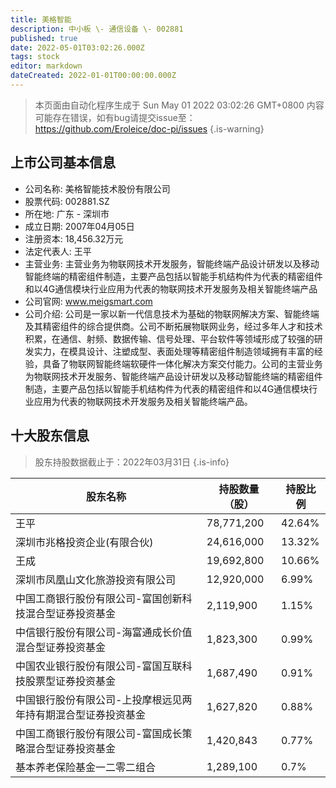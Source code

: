 ```yaml
---
title: 美格智能
description: 中小板 \- 通信设备 \- 002881
published: true
date: 2022-05-01T03:02:26.000Z
tags: stock
editor: markdown
dateCreated: 2022-01-01T00:00:00.000Z
---
```


> 本页面由自动化程序生成于 Sun May 01 2022 03:02:26 GMT+0800
> 内容可能存在错误，如有bug请提交issue至：https://github.com/Eroleice/doc-pi/issues
{.is-warning}

## 上市公司基本信息
- 公司名称: 美格智能技术股份有限公司
- 股票代码: 002881.SZ
- 所在地: 广东 - 深圳市
- 成立日期: 2007年04月05日
- 注册资本: 18,456.32万元
- 法定代表人: 王平
- 主营业务: 主营业务为物联网技术开发服务，智能终端产品设计研发以及移动智能终端的精密组件制造，主要产品包括以智能手机结构件为代表的精密组件和以4G通信模块行业应用为代表的物联网技术开发服务及相关智能终端产品
- 公司官网: www.meigsmart.com
- 公司介绍: 公司是一家以新一代信息技术为基础的物联网解决方案、智能终端及其精密组件的综合提供商。公司不断拓展物联网业务，经过多年人才和技术积累，在通信、射频、数据传输、信号处理、平台软件等领域形成了较强的研发实力，在模具设计、注塑成型、表面处理等精密组件制造领域拥有丰富的经验，具备了物联网智能终端软硬件一体化解决方案交付能力。公司的主营业务为物联网技术开发服务、智能终端产品设计研发以及移动智能终端的精密组件制造，主要产品包括以智能手机结构件为代表的精密组件和以4G通信模块行业应用为代表的物联网技术开发服务及相关智能终端产品。


## 十大股东信息
> 股东持股数据截止于：2022年03月31日
{.is-info}

| 股东名称 | 持股数量（股） | 持股比例 |
| --- | --- | --- |
| 王平 | 78,771,200 | 42.64% |
| 深圳市兆格投资企业(有限合伙) | 24,616,000 | 13.32% |
| 王成 | 19,692,800 | 10.66% |
| 深圳市凤凰山文化旅游投资有限公司 | 12,920,000 | 6.99% |
| 中国工商银行股份有限公司-富国创新科技混合型证券投资基金 | 2,119,900 | 1.15% |
| 中信银行股份有限公司-海富通成长价值混合型证券投资基金 | 1,823,300 | 0.99% |
| 中国农业银行股份有限公司-富国互联科技股票型证券投资基金 | 1,687,490 | 0.91% |
| 中国银行股份有限公司-上投摩根远见两年持有期混合型证券投资基金 | 1,627,820 | 0.88% |
| 中国工商银行股份有限公司-富国成长策略混合型证券投资基金 | 1,420,843 | 0.77% |
| 基本养老保险基金一二零二组合 | 1,289,100 | 0.7% |




